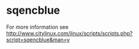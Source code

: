 # sqencblue
For more information see http://www.citylinux.com/linux/scripts/scripts.php?script=sqencblue&man=y
